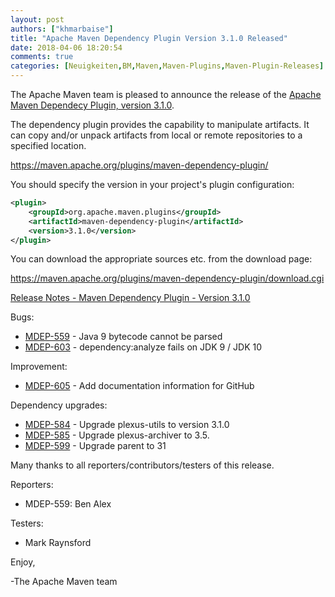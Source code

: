 ```yaml
---
layout: post
authors: ["khmarbaise"]
title: "Apache Maven Dependency Plugin Version 3.1.0 Released"
date: 2018-04-06 18:20:54
comments: true
categories: [Neuigkeiten,BM,Maven,Maven-Plugins,Maven-Plugin-Releases]
---
```

The Apache Maven team is pleased to announce the release of the 
[Apache Maven Dependecy Plugin, version 3.1.0](https://maven.apache.org/plugins/maven-dependency-plugin/).

The dependency plugin provides the capability to manipulate artifacts. It
can copy and/or unpack artifacts from local or remote repositories to a
specified location.

https://maven.apache.org/plugins/maven-dependency-plugin/

You should specify the version in your project's plugin configuration:

```xml
<plugin>
    <groupId>org.apache.maven.plugins</groupId>
    <artifactId>maven-dependency-plugin</artifactId>
    <version>3.1.0</version>
</plugin>
``` 

You can download the appropriate sources etc. from the download page:

https://maven.apache.org/plugins/maven-dependency-plugin/download.cgi


<!-- more -->

[Release Notes - Maven Dependency Plugin - Version 3.1.0](https://issues.apache.org/jira/secure/ReleaseNote.jspa?projectId=12317227&version=12341595)


Bugs:

 * [MDEP-559](https://issues.apache.org/jira/browse/MDEP-559) - Java 9 bytecode cannot be parsed
 * [MDEP-603](https://issues.apache.org/jira/browse/MDEP-603) - dependency:analyze fails on JDK 9 / JDK 10 

Improvement:

 * [MDEP-605](https://issues.apache.org/jira/browse/MDEP-605) - Add documentation information for GitHub

Dependency upgrades:

 * [MDEP-584](https://issues.apache.org/jira/browse/MDEP-584) - Upgrade plexus-utils to version 3.1.0
 * [MDEP-585](https://issues.apache.org/jira/browse/MDEP-585) - Upgrade plexus-archiver to 3.5.
 * [MDEP-599](https://issues.apache.org/jira/browse/MDEP-599) - Upgrade parent to 31

Many thanks to all reporters/contributors/testers of this release.

Reporters:

 * MDEP-559: Ben Alex

Testers:

 * Mark Raynsford

Enjoy,

-The Apache Maven team
